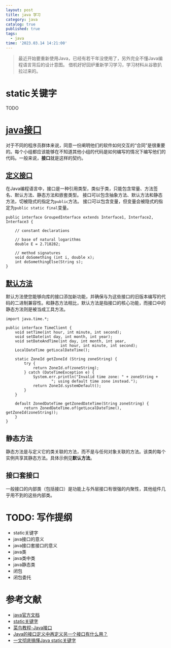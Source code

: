 ```yaml
---
layout: post
title: java 学习
category: java
catalog: true
published: true
tags:
  - java
time: '2023.03.14 14:21:00'
---
```

> 最近开始要重新使用Java，已经有若干年没使用了，另外完全不懂Java编程语言背后的设计意图。
> 借机好好回炉重新学习学习，学习材料从谷歌扒拉过来的。

# static关键字
TODO

# [java接口](https://docs.oracle.com/javase/tutorial/java/IandI/createinterface.html)
对于不同的程序员群体来说，同意一份阐明他们的软件如何交互的“合同”是很重要的。每个小组都应该能够在不知道其他小组的代码是如何编写的情况下编写他们的代码。一般来说，**接口**就是这样的契约。

## [定义接口](https://docs.oracle.com/javase/tutorial/java/IandI/interfaceDef.html)
在Java编程语言中，接口是一种引用类型，类似于类，只能包含常量、方法签名、默认方法、静态方法和嵌套类型。
接口可以包含抽象方法、默认方法和静态方法，切被隐式的指定为`public`方法。
接口可以包含变量，但变量会被隐式的指定为`public static final`变量。
```
public interface GroupedInterface extends Interface1, Interface2, Interface3 {

    // constant declarations
    
    // base of natural logarithms
    double E = 2.718282;
 
    // method signatures
    void doSomething (int i, double x);
    int doSomethingElse(String s);
}
```

## [默认方法](https://docs.oracle.com/javase/tutorial/java/IandI/defaultmethods.html)
默认方法使您能够向库的接口添加新功能，并确保与为这些接口的旧版本编写的代码的二进制兼容性。和静态方法相比，默认方法是指接口的核心功能，而接口中的静态方法则是被当成工具方法。
```
import java.time.*;

public interface TimeClient {
    void setTime(int hour, int minute, int second);
    void setDate(int day, int month, int year);
    void setDateAndTime(int day, int month, int year,
                        int hour, int minute, int second);
    LocalDateTime getLocalDateTime();

    static ZoneId getZoneId (String zoneString) {
        try {
            return ZoneId.of(zoneString);
        } catch (DateTimeException e) {
            System.err.println("Invalid time zone: " + zoneString +
                    "; using default time zone instead.");
            return ZoneId.systemDefault();
        }
    }

    default ZonedDateTime getZonedDateTime(String zoneString) {
        return ZonedDateTime.of(getLocalDateTime(), getZoneId(zoneString));
    }
}
```

## 静态方法
静态方法是与定义它的类关联的方法，而不是与任何对象关联的方法。该类的每个实例共享其静态方法。具体示例见**默认方法**。

## 接口套接口
一般接口的内部类（包括接口）是功能上与外层接口有很强的内聚性，其他组件几乎用不到的这些内部类。

# TODO: 写作提纲
- static关键字
- java接口的意义
- java接口套接口的意义
- java类
- java类中类
- java静态类
- 闭包
- 闭包委托

# 参考文献
- [java官方文档](https://docs.oracle.com/javase/tutorial/java/)
- [static关键字](https://tobebetterjavaer.com/oo/static.html#_01%E3%80%81%E9%9D%99%E6%80%81%E5%8F%98%E9%87%8F)
- [菜鸟教程-Java接口](https://www.runoob.com/java/java-interfaces.html)
- [Java的接口定义中再定义另一个接口有什么用？](https://www.zhihu.com/question/47633768)
- [一文彻底搞懂Java static关键字](https://tobebetterjavaer.com/oo/static.html)
